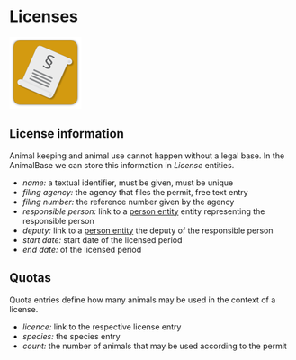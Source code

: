 # Licenses

![](./images/ak_license_icon128.png)

## License information

Animal keeping and animal use cannot happen without a legal base. In
the AnimalBase we can store this information in *License* entities.

* *name:* a textual identifier, must be given, must be unique
* *filing agency:* the agency that files the permit, free text entry
* *filing number:* the reference number given by the agency
* *responsible person:* link to a [person entity](./manage_persons.md) entity representing the responsible person
* *deputy:* link to a [person entity](./manage_persons.md)  the deputy of the responsible person
* *start date:* start date of the licensed period
* *end date:* of the licensed period


## Quotas
Quota entries define how many animals may be used in the context of a license.

* *licence:* link to the respective license entry
* *species:* the species entry
* *count:* the number of animals that may be used according to the permit 
